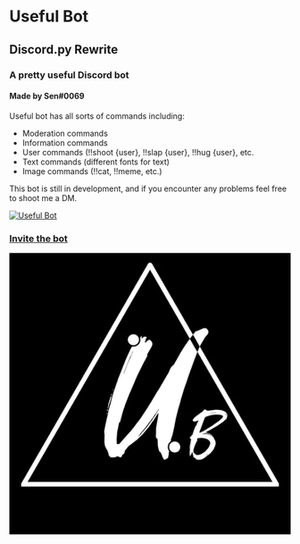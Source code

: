 <h1>Useful Bot</h1>
<h2>Discord.py Rewrite</h2>
<h3>A pretty useful Discord bot</h3>
<h4>Made by Sen#0069</h4>
Useful bot has all sorts of commands including:<br>
<ul>
  <li>Moderation commands</li>
  <li>Information commands</li>
  <li>User commands (!!shoot {user}, !!slap {user}, !!hug {user}, etc.</li>
  <li>Text commands (different fonts for text)</li>
  <li>Image commands (!!cat, !!meme, etc.)</li>
</ul>

This bot is still in development, and if you encounter any problems feel free to shoot me a DM.

<a href="https://discordbots.org/bot/509012657890918430" >
  <img src="https://discordbots.org/api/widget/509012657890918430.svg" alt="Useful Bot" />
</a>

<a href="https://discordapp.com/oauth2/authorize?client_id=509012657890918430&scope=bot&permissions=8" target="_blank"><h3>Invite the bot</h3></a> 

<img src="usefulbot.webp" alt="Useful Bot">
